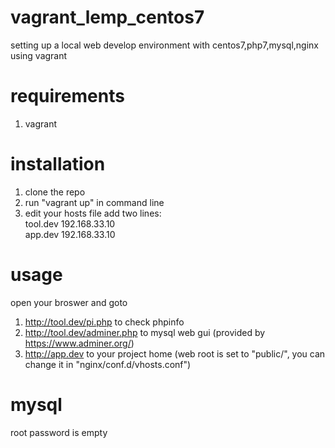 # vagrant_lemp_centos7

setting up a local web develop environment with centos7,php7,mysql,nginx using vagrant

# requirements
1. vagrant

# installation
1. clone the repo  
2. run "vagrant up" in command line  
3. edit your hosts file add two lines:  
tool.dev    192.168.33.10  
app.dev     192.168.33.10

# usage
open your broswer and goto  
1. http://tool.dev/pi.php to check phpinfo  
2. http://tool.dev/adminer.php to mysql web gui (provided by https://www.adminer.org/)  
3. http://app.dev to your project home (web root is set to "public/", you can change it in "nginx/conf.d/vhosts.conf")  

# mysql
root password is empty
